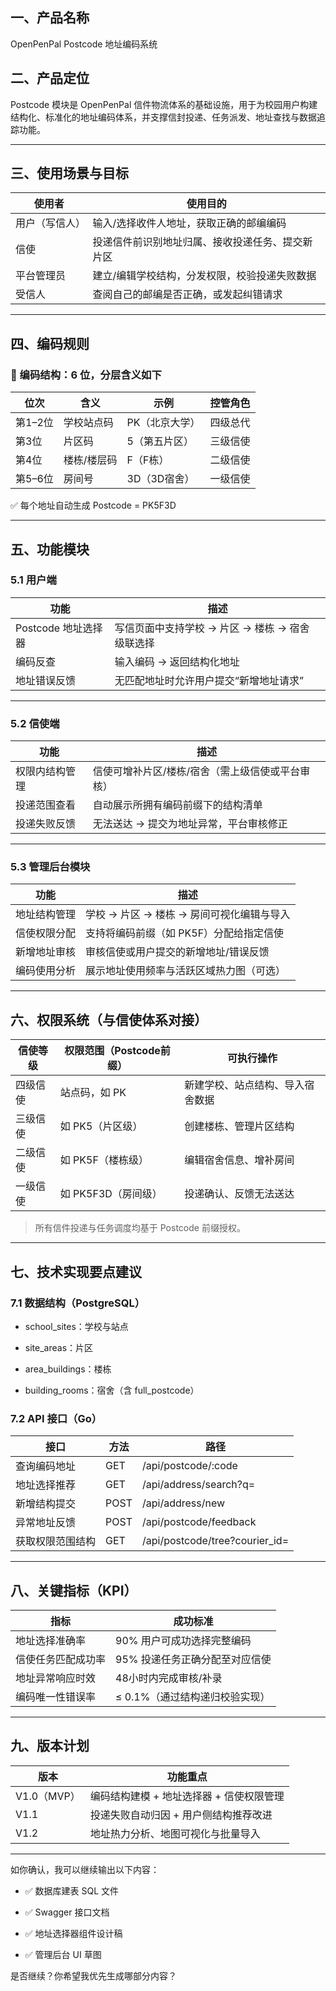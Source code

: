 ## **一、产品名称**

OpenPenPal Postcode 地址编码系统

## **二、产品定位**

Postcode 模块是 OpenPenPal 信件物流体系的基础设施，用于为校园用户构建结构化、标准化的地址编码体系，并支撑信封投递、任务派发、地址查找与数据追踪功能。

---

## **三、使用场景与目标**

|**使用者**|**使用目的**|
|---|---|
|用户（写信人）|输入/选择收件人地址，获取正确的邮编编码|
|信使|投递信件前识别地址归属、接收投递任务、提交新片区|
|平台管理员|建立/编辑学校结构，分发权限，校验投递失败数据|
|受信人|查阅自己的邮编是否正确，或发起纠错请求|

---

## **四、编码规则**

### **📌 编码结构：6 位，分层含义如下**

|**位次**|**含义**|**示例**|**控管角色**|
|---|---|---|---|
|第1–2位|学校站点码|PK（北京大学）|四级总代|
|第3位|片区码|5（第五片区）|三级信使|
|第4位|楼栋/楼层码|F（F栋）|二级信使|
|第5–6位|房间号|3D（3D宿舍）|一级信使|

✅ 每个地址自动生成 Postcode = PK5F3D

---

## **五、功能模块**

### **5.1 用户端**

|**功能**|**描述**|
|---|---|
|Postcode 地址选择器|写信页面中支持学校 → 片区 → 楼栋 → 宿舍 级联选择|
|编码反查|输入编码 → 返回结构化地址|
|地址错误反馈|无匹配地址时允许用户提交“新增地址请求”|

---

### **5.2 信使端**

|**功能**|**描述**|
|---|---|
|权限内结构管理|信使可增补片区/楼栋/宿舍（需上级信使或平台审核）|
|投递范围查看|自动展示所拥有编码前缀下的结构清单|
|投递失败反馈|无法送达 → 提交为地址异常，平台审核修正|

---

### **5.3 管理后台模块**

| **功能** | **描述**                    |
| ------ | ------------------------- |
| 地址结构管理 | 学校 → 片区 → 楼栋 → 房间可视化编辑与导入 |
| 信使权限分配 | 支持将编码前缀（如 PK5F）分配给指定信使    |
| 新增地址审核 | 审核信使或用户提交的新增地址/错误反馈       |
| 编码使用分析 | 展示地址使用频率与活跃区域热力图（可选）      |

---

## **六、权限系统（与信使体系对接）**

|**信使等级**|**权限范围（Postcode前缀）**|**可执行操作**|
|---|---|---|
|四级信使|站点码，如 PK|新建学校、站点结构、导入宿舍数据|
|三级信使|如 PK5（片区级）|创建楼栋、管理片区结构|
|二级信使|如 PK5F（楼栋级）|编辑宿舍信息、增补房间|
|一级信使|如 PK5F3D（房间级）|投递确认、反馈无法送达|

> 所有信件投递与任务调度均基于 Postcode 前缀授权。

---

## **七、技术实现要点建议**

### **7.1 数据结构（PostgreSQL）**

- school_sites：学校与站点
    
- site_areas：片区
    
- area_buildings：楼栋
    
- building_rooms：宿舍（含 full_postcode）

### **7.2 API 接口（Go）**

|**接口**|**方法**|**路径**|
|---|---|---|
|查询编码地址|GET|/api/postcode/:code|
|地址选择推荐|GET|/api/address/search?q=|
|新增结构提交|POST|/api/address/new|
|异常地址反馈|POST|/api/postcode/feedback|
|获取权限范围结构|GET|/api/postcode/tree?courier_id=|

---

## **八、关键指标（KPI）**

|**指标**|**成功标准**|
|---|---|
|地址选择准确率|90% 用户可成功选择完整编码|
|信使任务匹配成功率|95% 投递任务正确分配至对应信使|
|地址异常响应时效|48小时内完成审核/补录|
|编码唯一性错误率|≤ 0.1%（通过结构递归校验实现）|

---

## **九、版本计划**

|**版本**|**功能重点**|
|---|---|
|V1.0（MVP）|编码结构建模 + 地址选择器 + 信使权限管理|
|V1.1|投递失败自动归因 + 用户侧结构推荐改进|
|V1.2|地址热力分析、地图可视化与批量导入|

---

如你确认，我可以继续输出以下内容：

- ✅ 数据库建表 SQL 文件
    
- ✅ Swagger 接口文档
    
- ✅ 地址选择器组件设计稿
    
- ✅ 管理后台 UI 草图

是否继续？你希望我优先生成哪部分内容？